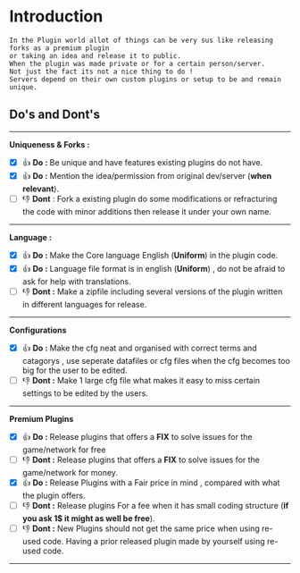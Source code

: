 # Introduction
```
In the Plugin world allot of things can be very sus like releasing forks as a premium plugin
or taking an idea and release it to public.
When the plugin was made private or for a certain person/server.
Not just the fact its not a nice thing to do !
Servers depend on their own custom plugins or setup to be and remain unique.
```
## Do's and Dont's
---
**Uniqueness & Forks :**
- [x] :+1: **Do :** Be unique and have features existing plugins do not have.
- [x] :+1: **Do :** Mention the idea/permission from original dev/server (**when relevant**).
- [ ] :-1: **Dont** : Fork a existing plugin do some modifications or refracturing the code with minor additions then release it under your own name.
---
**Language :**
- [x] :+1: **Do :** Make the Core language English (**Uniform**) in the plugin code.
- [X] :+1: **Do :** Language file format is in english (**Uniform**) , do not be afraid to ask for help with translations.
- [ ] :-1: **Dont :** Make a zipfile including several versions of the plugin written in different languages for release.
---
**Configurations**
- [X] :+1: **Do :** Make the cfg neat and organised with correct terms and catagorys , use seperate datafiles or cfg files when the cfg becomes too big for the user to be edited.
- [ ] :-1: **Dont :** Make 1 large cfg file what makes it easy to miss certain settings to be edited by the users.
---
**Premium Plugins**
- [x] :+1: **Do :** Release plugins that offers a **FIX** to solve issues for the game/network for free
- [ ] :-1: **Dont :** Release plugins that offers a **FIX** to solve issues for the game/network for money.
- [X] :+1: **Do :** Release Plugins with a Fair price in mind , compared with what the plugin offers.
- [ ] :-1: **Dont :** Release plugins For a fee when it has small coding structure (**if you ask 1$ it might as well be free**).
- [ ] :-1: **Dont :** New Plugins should not get the same price when using re-used code.
Having a prior released plugin made by yourself using re-used code.
---
